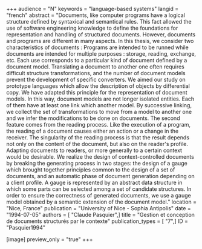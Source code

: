+++
audience = "N"
keywords = "language-based systems"
langid = "french"
abstract = "Documents, like computer programs have a logical structure defined by syntaxical and semantical rules. This fact allowed the use of software engineering knowledge to define the foundations for representation and handling of structured documents. However, documents and programs are different in many aspects. In this thesis, we consider two characteristics of documents : Programs are intended to be runned while documents are intended for multiple purposes : storage, reading, exchange, etc. Each use corresponds to a particular kind of document defined by a document model. Translating a document to another one often requires difficult structure transformations, and the number of document models prevent the development of specific converters. We aimed our study on prototype languages which allow the description of objects by differential copy. We have adapted this principle for the representation of document models. In this way, document models are not longer isolated entities. Each of them have at least one link which another model. By successive linking, we collect the set of transformations to move from a model to another one and we infer the modifications to be done on documents. The second feature comes from the reading process. Like the execution of a program, the reading of a document causes either an action or a change in the receiver. The singularity of the reading process is that the result depends not only on the content of the document, but also on the reader's profile. Adapting documents to readers, or more generally to a certain context would be desirable. We realize the design of context-controlled documents by breaking the generating process in two stages: the design of a gauge which brought together principles common to the design of a set of documents, and an automatic phase of document generation depending on a client profile. A gauge is represented by an abstract data structure in which some parts can be selected among a set of candidate structures. In order to ensure the correctness of generated documents, we use a gauge model obtained by a semantic extension of the document model."
location = "Nice, France"
publication = "University of Nice - Sophia Antipolis"
date = "1994-07-05"
authors = [ "Claude Pasquier",]
title = "Gestion et conception de documents structurés par le contexte"
publication_types = [ "7",]
ID = "Pasquier1994"

[image]
preview_only = "true"
+++
